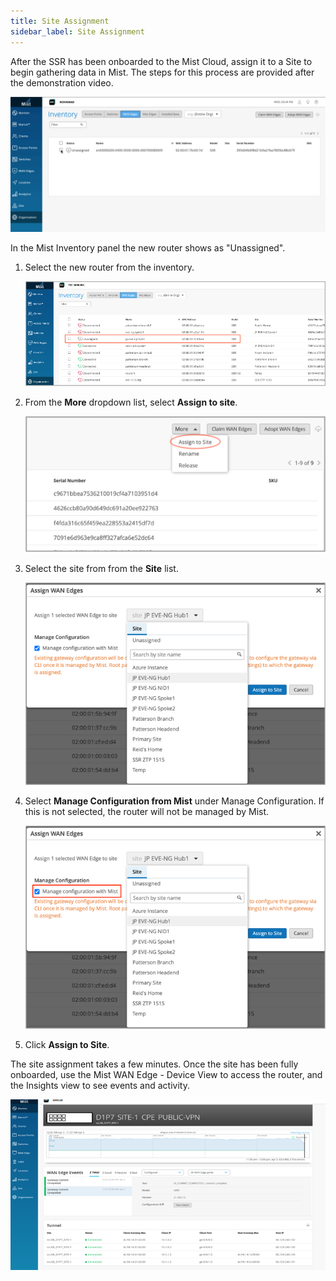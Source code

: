 ```yaml
---
title: Site Assignment
sidebar_label: Site Assignment
---
```


After the SSR has been onboarded to the Mist Cloud, assign it to a Site to begin gathering data in Mist. The steps for this process are provided after the demonstration video.

![Site Assignment 2](/img/site-assignment-2.gif)

In the Mist Inventory panel the new router shows as "Unassigned".

1. Select the new router from the inventory.

	![Inventory](/img/wan_site_assign1.png)

2. From the **More** dropdown list, select **Assign to site**.
	
	![Assign to Site](/img/wan_site_assign2.png)

3. Select the site from from the **Site** list.

	![Site List](/img/wan_site_assign3.png)

4. Select **Manage Configuration from Mist** under Manage Configuration. If this is not selected, the router will not be managed by Mist. 

	![Managed by Mist](/img/wan_site_assign4.png)

5. Click **Assign to Site**.  

The site assignment takes a few minutes. Once the site has been fully onboarded, use the Mist WAN Edge - Device View to access the router, and the Insights view to see events and activity. 

![WAN Edge Insights](/img/wan_site_assign5.png)
